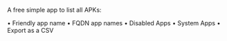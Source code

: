 A free simple app to list all APKs:

• Friendly app name
• FQDN app names
• Disabled Apps
• System Apps
• Export as a CSV
